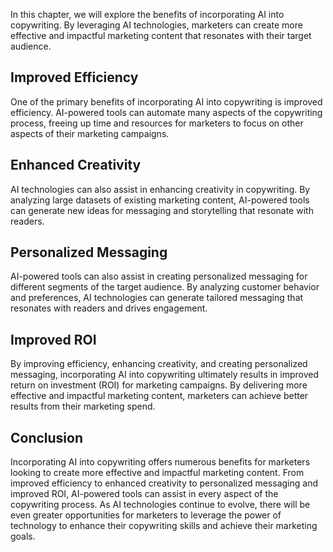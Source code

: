 
In this chapter, we will explore the benefits of incorporating AI into copywriting. By leveraging AI technologies, marketers can create more effective and impactful marketing content that resonates with their target audience.

Improved Efficiency
-------------------

One of the primary benefits of incorporating AI into copywriting is improved efficiency. AI-powered tools can automate many aspects of the copywriting process, freeing up time and resources for marketers to focus on other aspects of their marketing campaigns.

Enhanced Creativity
-------------------

AI technologies can also assist in enhancing creativity in copywriting. By analyzing large datasets of existing marketing content, AI-powered tools can generate new ideas for messaging and storytelling that resonate with readers.

Personalized Messaging
----------------------

AI-powered tools can also assist in creating personalized messaging for different segments of the target audience. By analyzing customer behavior and preferences, AI technologies can generate tailored messaging that resonates with readers and drives engagement.

Improved ROI
------------

By improving efficiency, enhancing creativity, and creating personalized messaging, incorporating AI into copywriting ultimately results in improved return on investment (ROI) for marketing campaigns. By delivering more effective and impactful marketing content, marketers can achieve better results from their marketing spend.

Conclusion
----------

Incorporating AI into copywriting offers numerous benefits for marketers looking to create more effective and impactful marketing content. From improved efficiency to enhanced creativity to personalized messaging and improved ROI, AI-powered tools can assist in every aspect of the copywriting process. As AI technologies continue to evolve, there will be even greater opportunities for marketers to leverage the power of technology to enhance their copywriting skills and achieve their marketing goals.
